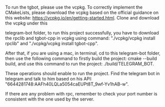 To run the tgbot, please use the vcpkg. To correctly implement the CMakeLists, please download the vcpkg based on the 
official guidance on this website: https://vcpkg.io/en/getting-started.html. 
Clone and download the vcpkg under this 

telegram-bot folder, to run this project successfully, you have to download the rpclib and tgbot-cpp in vcpkg using command: 
"./vcpkg/vcpkg install rpclib" and "./vcpkg/vcpkg install tgbot-cpp". 

After that, if you are using a mac, in terminal, cd to this telegram-bot folder, then use the following command to 
firstly build the project: cmake --build build, and use this command to run the project: ./build/TELEGRAM_BOT. 

These operations should enable to run the project. Find the telegram bot in telegram and talk to him based on his API:
"6644281748:AAFh40LQLa5054caEUPt8T_9wf-Yv1hAB-w".

If there are any problem with rpc, remember to check your port number is consistent with the one used by the server.
